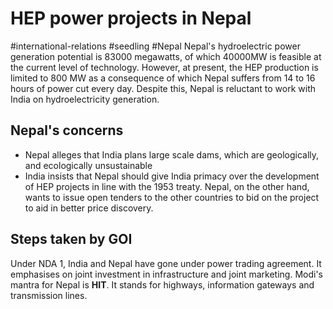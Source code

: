 # HEP power projects in Nepal
#international-relations #seedling  #Nepal 
Nepal's hydroelectric power generation potential is 83000 megawatts, of which 40000MW is feasible at the current level of technology. However, at present, the HEP production is limited to 800 MW as a consequence of which Nepal suffers from 14 to 16 hours of power cut every day.
Despite this, Nepal is reluctant to work with India on hydroelectricity generation.
## Nepal's concerns
- Nepal alleges that India plans large scale dams, which are geologically, and ecologically unsustainable
- India insists that Nepal should give India primacy over the development of HEP projects in line with the 1953 treaty. Nepal, on the other hand, wants to issue open tenders to the other countries to bid on the project to aid in better price discovery.
## Steps taken by GOI
 Under NDA 1, India and Nepal have gone under power trading agreement. It emphasises on joint investment in infrastructure and joint marketing.
	Modi's mantra for Nepal is   **HIT**. It stands for highways, information gateways and transmission lines.